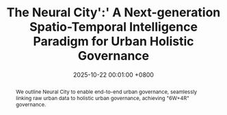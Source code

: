 ---
title:          The Neural City':' A Next-generation Spatio-Temporal Intelligence Paradigm for Urban Holistic Governance
date:           2025-10-22 00:01:00 +0800
selected:       true
pub:            "The Innovation (IF: 25.7)"
pub_date:       "2025"
pub_last:       "Spatial Intelligence System"
abstract: >-
  We outline Neural City to enable end-to-end urban governance, seamlessly linking raw urban data to holistic urban governance, achieving "6W+4R" governance.
  
cover_video:          assets/images/covers/neuralcity.png
authors:
  - Zhen Dong (Supervisor)
  - Haiping Wang*
  - Zhe Chen
  - Chen Long
  - Yuning Peng
  - Yuan Liu
  - Fuxun Liang
  - Jian Zhou
  - Yiping Chen
  - Fan Zhang
  - Bisheng Yang†
  - Deren Li
links:
  Paper: 
---